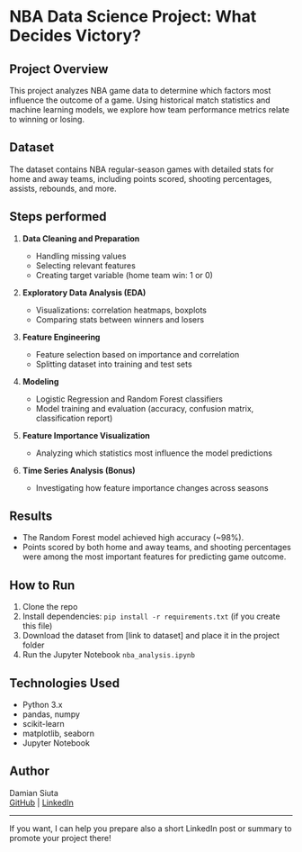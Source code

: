 # NBA Data Science Project: What Decides Victory?

## Project Overview
This project analyzes NBA game data to determine which factors most influence the outcome of a game. Using historical match statistics and machine learning models, we explore how team performance metrics relate to winning or losing.

## Dataset
The dataset contains NBA regular-season games with detailed stats for home and away teams, including points scored, shooting percentages, assists, rebounds, and more.

## Steps performed
1. **Data Cleaning and Preparation**  
   - Handling missing values  
   - Selecting relevant features  
   - Creating target variable (home team win: 1 or 0)  

2. **Exploratory Data Analysis (EDA)**  
   - Visualizations: correlation heatmaps, boxplots  
   - Comparing stats between winners and losers  

3. **Feature Engineering**  
   - Feature selection based on importance and correlation  
   - Splitting dataset into training and test sets  

4. **Modeling**  
   - Logistic Regression and Random Forest classifiers  
   - Model training and evaluation (accuracy, confusion matrix, classification report)  

5. **Feature Importance Visualization**  
   - Analyzing which statistics most influence the model predictions  

6. **Time Series Analysis (Bonus)**  
   - Investigating how feature importance changes across seasons  

## Results
- The Random Forest model achieved high accuracy (~98%).  
- Points scored by both home and away teams, and shooting percentages were among the most important features for predicting game outcome.

## How to Run
1. Clone the repo  
2. Install dependencies: `pip install -r requirements.txt` (if you create this file)  
3. Download the dataset from [link to dataset] and place it in the project folder  
4. Run the Jupyter Notebook `nba_analysis.ipynb`

## Technologies Used
- Python 3.x  
- pandas, numpy  
- scikit-learn  
- matplotlib, seaborn  
- Jupyter Notebook  

## Author
Damian Siuta  
[GitHub](https://github.com/DamianSiuta) | [LinkedIn](https://www.linkedin.com/in/damian-siuta-5128bb182/)

---

If you want, I can help you prepare also a short LinkedIn post or summary to promote your project there!
